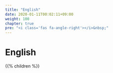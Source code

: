 ```yaml
---
title: "English"
date: 2020-01-11T00:02:11+09:00
weight: 100
chapter: true
pre: "<i class='fas fa-angle-right'></i>&nbsp;"
---
```


# English

{{% children %}}
